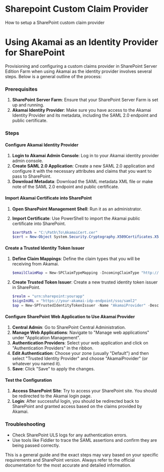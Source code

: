 # Sharepoint Custom Claim Provider

 How to setup a SharePoint custom claim provider

# Using Akamai as an Identity Provider for SharePoint

Provisioning and configuring a custom claims provider in SharePoint Server Edition Farm when using Akamai as the identity provider involves several steps. Below is a general outline of the process:

### Prerequisites

1. **SharePoint Server Farm**: Ensure that your SharePoint Server Farm is set up and running.
2. **Akamai Identity Provider**: Make sure you have access to the Akamai Identity Provider and its metadata, including the SAML 2.0 endpoint and public certificate.

### Steps

#### Configure Akamai Identity Provider

1. **Login to Akamai Admin Console**: Log in to your Akamai identity provider admin console.
2. **Create SAML 2.0 Application**: Create a new SAML 2.0 application and configure it with the necessary attributes and claims that you want to pass to SharePoint.
3. **Download Metadata**: Download the SAML metadata XML file or make note of the SAML 2.0 endpoint and public certificate.

#### Import Akamai Certificate into SharePoint

1. **Open SharePoint Management Shell**: Run it as an administrator.
2. **Import Certificate**: Use PowerShell to import the Akamai public certificate into SharePoint.

    ```powershell
    $certPath = "C:\Path\To\AkamaiCert.cer"
    $cert = New-Object System.Security.Cryptography.X509Certificates.X509Certificate2($certPath)
    ```

#### Create a Trusted Identity Token Issuer

1. **Define Claim Mappings**: Define the claim types that you will be receiving from Akamai.

    ```powershell
    $emailClaimMap = New-SPClaimTypeMapping -IncomingClaimType "http://schemas.xmlsoap.org/ws/2005/05/identity/claims/emailaddress" -IncomingClaimTypeDisplayName "Email" -SameAsIncoming
    ```

2. **Create Trusted Token Issuer**: Create a new trusted identity token issuer in SharePoint.

    ```powershell
    $realm = "urn:sharepoint:yourapp"
    $signInURL = "https://your-akamai-idp-endpoint/sso/saml2"
    $ap = New-SPTrustedIdentityTokenIssuer -Name "AkamaiProvider" -Description "Akamai SAML Provider" -Realm $realm -ImportTrustCertificate $cert -ClaimsMappings $emailClaimMap -SignInUrl $signInURL -IdentifierClaim $emailClaim.url
    ```

#### Configure SharePoint Web Application to Use Akamai Provider

1. **Central Admin**: Go to SharePoint Central Administration.
2. **Manage Web Applications**: Navigate to "Manage web applications" under "Application Management".
3. **Authentication Providers**: Select your web application and click on "Authentication Providers" in the ribbon.
4. **Edit Authentication**: Choose your zone (usually "Default") and then select "Trusted Identity Provider" and choose "AkamaiProvider" (or whatever you named it).
5. **Save**: Click "Save" to apply the changes.

#### Test the Configuration

1. **Access SharePoint Site**: Try to access your SharePoint site. You should be redirected to the Akamai login page.
2. **Login**: After successful login, you should be redirected back to SharePoint and granted access based on the claims provided by Akamai.

### Troubleshooting

- Check SharePoint ULS logs for any authentication errors.
- Use tools like Fiddler to trace the SAML assertions and confirm they are being passed correctly.

This is a general guide and the exact steps may vary based on your specific requirements and SharePoint version. Always refer to the official documentation for the most accurate and detailed information.

